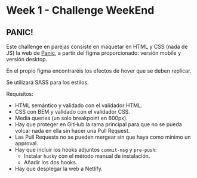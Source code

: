 # Week 1 - Challenge WeekEnd

## PANIC!

Este challenge en parejas consiste en maquetar en HTML y CSS (nada de JS) la web de [Panic](https://www.figma.com/file/2GVUw2kvmCTGtk80gopdtL/HTML_Challenge), a partir del figma proporcionado: versión mobile y versión desktop.

En el propio figma encontraréis los efectos de hover que se deben replicar.

Se utilizará SASS para los estilos.

Requisitos:

- HTML semántico y validado con el validador HTML.
- CSS con BEM y validado con el validador CSS.
- Media queries (un solo breakpoint en 600px).
- Hay que proteger en GitHub la rama principal para que no se pueda volcar nada en ella sin hacer una Pull Request.
- Las Pull Requests no se pueden mergear sin que haya como mínimo un approval.
- Hay que incluir los hooks adjuntos `commit-msg` y `pre-push`:
  - Instalar `husky` con el método manual de instalación.
  - Añadir los dos hooks.
- Hay que desplegar la web a Netlify.
